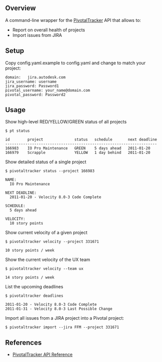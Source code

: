 ## Overview

A command-line wrapper for the [PivotalTracker](http://pivotaltracker.com) API that allows to:

* Report on overall health of projects
* Import issues from JIRA

## Setup

Copy config.yaml.example to config.yaml and change to match your project:

    domain:   jira.autodesk.com
    jira_username: username
    jira_password: Password1
    pivotal_username: your_name@domain.com
    pivotal_password: Password2

## Usage

Show high-level RED/YELLOW/GREEN status of all projects

    $ pt status

    id        project              status   schedule       next deadline
    --------------------------------------------------------------------
    166983    IO Pro Maintenance   GREEN    5 days ahead   2011-01-20
    166979    Scrapple             YELLOW   1 day behind   2011-01-20

Show detailed status of a single project

    $ pivotaltracker status --project 166983

    NAME:
      IO Pro Maintenance

    NEXT DEADLINE:
      2011-01-20 - Velocity 8.0-3 Code Complete

    SCHEDULE:
      5 days ahead

    VELOCITY:
      10 story points

Show current velocity of a given project

    $ pivotaltracker velocity --project 331671

    10 story points / week

Show the current velocity of the UX team

    $ pivotaltracker velocity --team ux

    14 story points / week

List the upcoming deadlines

    $ pivotaltracker deadlines

    2011-01-20 - Velocity 8.0-3 Code Complete
    2011-01-31 - Velocity 8.0-3 Last Possible Change

Import all issues from a JIRA project into a Pivotal project:

    $ pivotaltracker import --jira FFM --project 331671

## References

* [PivotalTracker API Reference]([https://www.pivotaltracker.com/help/api?version=v3)
